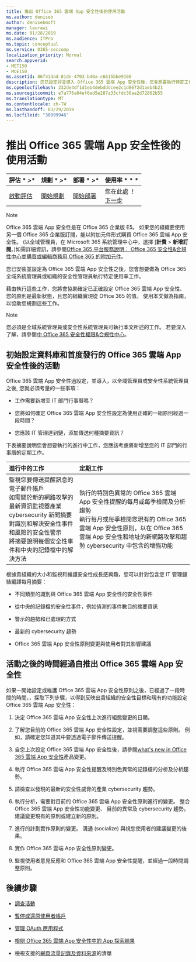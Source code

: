 ```yaml
---
title: 推出 Office 365 雲端 App 安全性後的使用活動
ms.author: deniseb
author: denisebmsft
manager: laurawi
ms.date: 01/28/2019
ms.audience: ITPro
ms.topic: conceptual
ms.service: O365-seccomp
localization_priority: Normal
search.appverid:
- MET150
- MOE150
ms.assetid: 86f414ad-81de-4703-b40a-c6615bbe9108
description: 您已設定好並導入 Office 365 雲端 App 安全性後，您會想要執行特定工作，請確定您的組態正確，且您準備就緒定期檢閱。
ms.openlocfilehash: 232de4df1d1eb4debdddcee2c1d8672d1aeb4b21
ms.sourcegitcommit: e7a776a04ef6ed5e287a33cfdc36aa2d72862b55
ms.translationtype: MT
ms.contentlocale: zh-TW
ms.lasthandoff: 03/29/2019
ms.locfileid: "30999946"
---
```

# <a name="utilization-activities-after-rolling-out-office-365-cloud-app-security"></a>推出 Office 365 雲端 App 安全性後的使用活動
  
|評估 * *\>**|規劃 * *\>**|部署 * *\>**|使用率 * * *|
|:-----|:-----|:-----|:-----|
|[啟動評估](office-365-cas-overview.md) <br/> |[開始規劃](get-ready-for-office-365-cas.md) <br/> |[開始部署](turn-on-office-365-cas.md) <br/> |您在此處 ！  <br/> [下一步](review-office-365-cas-alerts.md) <br/> |
   
> [!NOTE]
> Office 365 雲端 App 安全性是在 Office 365 企業版 E5。 如果您的組織要使用另一個 Office 365 企業版訂閱，能以附加元件形式購買 Office 365 雲端 App 安全性。 (以全域管理員，在 Microsoft 365 系統管理中心中，選擇 [**計費** \> **新增訂閱**。)如需詳細資訊，請參閱[Office 365 平台服務說明： Office 365 安全性&amp;合規性中心](https://docs.microsoft.com/office365/servicedescriptions/office-365-platform-service-description/office-365-securitycompliance-center)並[購買或編輯商務用 Office 365 的附加元件](https://support.office.com/article/4e7b57d6-b93b-457d-aecd-0ea58bff07a6)。 
  
您已安裝並設定為 Office 365 雲端 App 安全性之後，您會想要做為 Office 365 全域系統管理員或組織的安全性管理員執行特定使用率工作。 

藉由執行這些工作，您將會協助確定已正確設定 Office 365 雲端 App 安全性、 您的原則是最新狀態，且您的組織實現從 Office 365 的值。 使用本文做為指南，以協助您規劃這些工作。
  
> [!NOTE]
> 您必須是全域系統管理員或安全性系統管理員可執行本文所述的工作。 若要深入了解，請參閱[中 Office 365 安全性權限&amp;合規性中心](permissions-in-the-security-and-compliance-center.md)。 
    
## <a name="activities-after-the-initial-configuration-and-rollout-of-office-365-cloud-app-security"></a>初始設定資料庫和首度發行的 Office 365 雲端 App 安全性後的活動

Office 365 雲端 App 安全性過設定，並導入，以全域管理員或安全性系統管理員之後, 您就必須考量的一些事項：
  
- 工作需要新增至 IT 部門行事曆嗎？
    
- 您將如何確定 Office 365 雲端 App 安全性設定為使用正確的一組原則經過一段時間？
    
- 您應該 IT 管理達到鏈，添加傳送何種摘要資訊？
    
下表摘要說明您會想要執行的進行中工作，您應該考慮將新增至您的 IT 部門的行事曆的定期工作。
  
|**進行中的工作**|**定期工作**|
|:-----|:-----|
| 監視您要傳送提醒訊息的電子郵件帳戶  <br/>  如需關於新的網路攻擊的最新資訊監視器產業 cybersecurity 新聞摘要  <br/>  對識別和解決安全性事件和風險的安全性警示  <br/>  將摘要說明每個安全性事件和中央的記錄檔中的解決方法  <br/> | 執行的特別色異常的 Office 365 雲端 App 安全性提醒的每月或每季檢閱及分析趨勢  <br/>  執行每月或每季檢閱您現有的 Office 365 雲端 App 安全性原則，以在 Office 365 雲端 App 安全性和地址的新網路攻擊和趨勢 cybersecurity 中包含的增強功能  <br/> |
   
根據貴組織的大小和監視和維護安全性成長感興趣，您可以針對包含您 IT 管理鏈結編譯每月摘要：
  
- 不同類型的識別與 Office 365 雲端 App 安全性的安全性事件
    
- 從中央的記錄檔的安全性事件，例如偵測的事件數目的摘要資訊
    
- 警示的趨勢和已處理的方式
    
- 最新的 cybersecurity 趨勢
    
- Office 365 雲端 App 安全性原則變更與使用者對其影響建議
    
## <a name="activities-after-time-has-passed-since-rolling-out-office-365-cloud-app-security"></a>活動之後的時間經過自推出 Office 365 雲端 App 安全性

如果一開始設定或維護 Office 365 雲端 App 安全性原則之後，已經過了一段時間的時間，，採取下列步驟，以得到反映出貴組織的安全性目標和現有的功能設定Office 365 雲端 App 安全性：
  
1. 決定 Office 365 雲端 App 安全性上次進行組態變更的日期。
    
2. 了解您目前的 Office 365 雲端 App 安全性設定，並視需要調整這些原則。 例如，請確定您知道其中要透過電子郵件傳送提醒。
    
3. 自您上次設定 Office 365 雲端 App 安全性後，請參閱[what's new in Office 365 雲端 App 安全性](new-in-office-365-cas.md)產品變更。 
    
4. 執行 Office 365 雲端 App 安全性提醒及特別色異常的記錄檔的分析及分析趨勢。
    
5. 請檢查以發現的最新的安全性威脅的產業 cybersecurity 趨勢。
    
6. 執行分析，需要對目前的 Office 365 雲端 App 安全性原則進行的變更。 整合 Office 365 雲端 App 安全性功能變更、 目前的異常及 cybersecurity 趨勢。 建議變更現有的原則或建立新的原則。
    
7. 進行的計劃實作原則的變更。 溝通 (socialize) 與視您使用者的建議變更的後果。
    
8. 實作 Office 365 雲端 App 安全性原則變更。
    
9. 監視使用者意見反應和 Office 365 雲端 App 安全性提醒，並經過一段時間調整原則。
    
## <a name="next-steps"></a>後續步驟

- [調查活動](investigate-an-activity-in-office-365-cas.md)
    
- [暫停或還原使用者帳戶](suspend-or-restore-an-account-in-ocas.md)
    
- [管理 OAuth 應用程式](manage-app-permissions-in-ocas.md)
    
- [檢閱 Office 365 雲端 App 安全性中的 App 探索結果](review-app-discovery-findings-in-ocas.md)
    
- 檢視支援的[網頁流量記錄及資料來源](web-traffic-logs-and-data-sources-for-ocas.md)的清單
    

